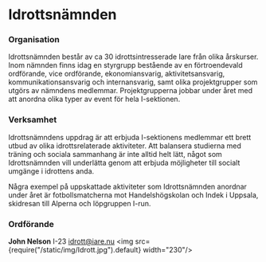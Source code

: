 # Idrottsnämnden
### Organisation
Idrottsnämnden består av ca 30 idrottsintresserade Iare från olika årskurser. Inom nämnden finns idag en styrgrupp bestående av en förtroendevald ordförande, vice ordförande, ekonomiansvarig, aktivitetsansvarig, kommunikationsansvarig och internansvarig, samt olika projektgrupper som utgörs av nämndens medlemmar. Projektgrupperna jobbar under året med att anordna olika typer av event för hela I-sektionen.

### Verksamhet
Idrottsnämndens uppdrag är att erbjuda I-sektionens medlemmar ett brett utbud av olika idrottsrelaterade aktiviteter. Att balansera studierna med träning och sociala sammanhang är inte alltid helt lätt, något som Idrottsnämnden vill underlätta genom att erbjuda möjligheter till socialt umgänge i idrottens anda.

Några exempel på uppskattade aktiviteter som Idrottsnämnden anordnar under året är fotbollsmatcherna mot Handelshögskolan och Indek i Uppsala, skidresan till Alperna och löpgruppen I-run.
### Ordförande
__John Nelson__ I-23
idrott@iare.nu
<img src={require("/static/img/Idrott.jpg").default} width="230"/>